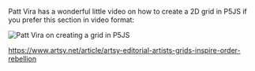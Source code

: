 Patt Vira has a wonderful little video on how to create a 2D grid in P5JS if you prefer this section in video format:

![Patt Vira on creating a grid in P5JS](https://www.youtube.com/watch?v=UKxB2j4h7Ag)

https://www.artsy.net/article/artsy-editorial-artists-grids-inspire-order-rebellion